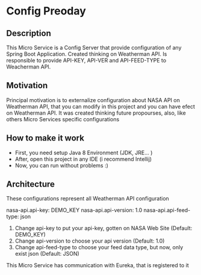 # Config Preoday

## Description

This Micro Service is a Config Server that provide configuration of any Spring Boot Application. Created thinking on Weatherman API.
Is responsible to provide API-KEY, API-VER and API-FEED-TYPE to Weacherman API.

## Motivation

Principal motivation is to externalize configuration about NASA API on Weatherman API, that you can modify in this project and you can have efect on Weatherman API.
It was created thinking future propourses, also, like others Micro Services specific configurations

## How to make it work

* First, you need setup Java 8 Environment (JDK, JRE... )
* After, open this project in any IDE (i recommend Intellij)
* Now, you can run without problems :)

## Architecture

These configurations represent all Weatherman API configuration

nasa-api.api-key: DEMO_KEY
nasa-api.api-version: 1.0
nasa-api.api-feed-type: json
  
1. Change api-key to put your api-key, gotten on NASA Web Site (Default: DEMO_KEY)
2. Change api-version to choose your api version (Default: 1.0)
3. Change api-feed-type to choose your feed data type, but now, only exist json (Default: JSON)

This Micro Service has communication with Eureka, that is registered to it
